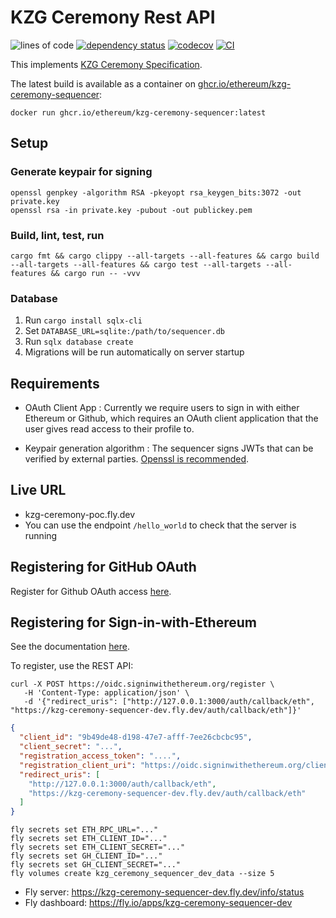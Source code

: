 # KZG Ceremony Rest API

![lines of code](https://img.shields.io/tokei/lines/github/ethereum/kzg-ceremony-sequencer)
[![dependency status](https://deps.rs/repo/github/ethereum/kzg-ceremony-sequencer/status.svg)](https://deps.rs/repo/github/ethereum/kzg-ceremony-sequencer)
[![codecov](https://codecov.io/gh/ethereum/kzg-ceremony-sequencer/branch/main/graph/badge.svg?token=WBPZ9U4TTO)](https://codecov.io/gh/ethereum/kzg-ceremony-sequencer)
[![CI](https://github.com/ethereum/kzg-ceremony-sequencer/actions/workflows/build-test-deploy.yml/badge.svg)](https://github.com/ethereum/kzg-ceremony-sequencer/actions/workflows/build-test-deploy.yml)

This implements [KZG Ceremony Specification](https://github.com/ethereum/kzg-ceremony-specs).

The latest build is available as a container on [ghcr.io/ethereum/kzg-ceremony-sequencer](https://github.com/ethereum/kzg-ceremony-sequencer/pkgs/container/kzg-ceremony-sequencer):

```shell
docker run ghcr.io/ethereum/kzg-ceremony-sequencer:latest
```

## Setup

### Generate keypair for signing

```shell
openssl genpkey -algorithm RSA -pkeyopt rsa_keygen_bits:3072 -out private.key
openssl rsa -in private.key -pubout -out publickey.pem
```

### Build, lint, test, run

```shell
cargo fmt && cargo clippy --all-targets --all-features && cargo build --all-targets --all-features && cargo test --all-targets --all-features && cargo run -- -vvv
```

### Database

1. Run `cargo install sqlx-cli`
2. Set `DATABASE_URL=sqlite:/path/to/sequencer.db`
3. Run `sqlx database create`
4. Migrations will be run automatically on server startup

## Requirements

- OAuth Client App : Currently we require users to sign in with either Ethereum or Github, which requires an OAuth client application that the user gives read access to their profile to.

- Keypair generation algorithm : The sequencer signs JWTs that can be verified by external parties. [Openssl is recommended](https://hackmd.io/PidEKWJEQpaYQ6qtTRALWQ?both).

## Live URL

- kzg-ceremony-poc.fly.dev
- You can use the endpoint `/hello_world` to check that the server is running

## Registering for GitHub OAuth

Register for Github OAuth access [here](https://github.com/settings/developers).

## Registering for Sign-in-with-Ethereum

See the documentation [here](https://docs.login.xyz/servers/oidc-provider/hosted-oidc-provider).

To register, use the REST API:

```shell
curl -X POST https://oidc.signinwithethereum.org/register \
   -H 'Content-Type: application/json' \
   -d '{"redirect_uris": ["http://127.0.0.1:3000/auth/callback/eth", "https://kzg-ceremony-sequencer-dev.fly.dev/auth/callback/eth"]}'
```

```json
{
  "client_id": "9b49de48-d198-47e7-afff-7ee26cbcbc95",
  "client_secret": "...",
  "registration_access_token": "....",
  "registration_client_uri": "https://oidc.signinwithethereum.org/client/9b49de48-d198-47e7-afff-7ee26cbcbc95",
  "redirect_uris": [
    "http://127.0.0.1:3000/auth/callback/eth",
    "https://kzg-ceremony-sequencer-dev.fly.dev/auth/callback/eth"
  ]
}
```

```shell
fly secrets set ETH_RPC_URL="..."
fly secrets set ETH_CLIENT_ID="..."
fly secrets set ETH_CLIENT_SECRET="..."
fly secrets set GH_CLIENT_ID="..."
fly secrets set GH_CLIENT_SECRET="..."
fly volumes create kzg_ceremony_sequencer_dev_data --size 5
```

* Fly server: <https://kzg-ceremony-sequencer-dev.fly.dev/info/status>
* Fly dashboard: <https://fly.io/apps/kzg-ceremony-sequencer-dev>
